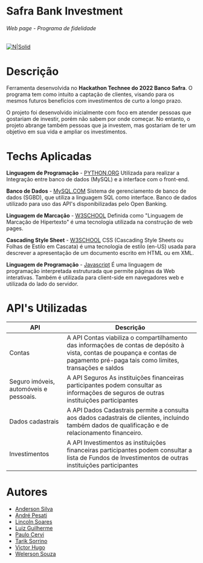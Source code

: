 # Safra Bank Investment
###### _Web page - Programa de fidelidade_

[![N|Solid](https://www.safra.com.br/lumis-theme/br/com/bancosafra/safranet/theme/safranet/assets/img/logo-safra.svg)](https://nodesource.com/products/nsolid) 


# Descrição
Ferramenta desenvolvida no **Hackathon Technee do 2022 Banco Safra**.
O programa tem como intuito a captação de clientes, visando para os mesmos futuros benefícios com investimentos de curto a longo prazo.

O projeto foi desenvolvido inicialmente com foco em atender pessoas que gostariam de investir, porém não sabem por onde começar. No entanto, o projeto abrange também pessoas que ja investem, mas gostariam de ter um objetivo em sua vida e ampliar os investimentos.

# Techs Aplicadas
**Linguagem de Programação** - [PYTHON.ORG](https://www.python.org/) 
 Utilizada para realizar a Integração entre banco de dados (MySQL) e a interface com o front-end.
 
**Banco de Dados** - [MySQL.COM](https://www.mysql.com/)
Sistema de gerenciamento de banco de dados (SGBD), que utiliza a linguagem SQL como interface. Banco de dados utilizado para uso das API's disponibilizadas pelo Open Banking.

**Linguagem de Marcação** - [W3SCHOOL](https://www.w3schools.com/html/)
Definida como "Linguagem de Marcação de Hipertexto" é uma tecnologia utilizada na construção de web pages. 

**Cascading Style Sheet** - [W3SCHOOL](https://www.w3schools.com/html/)
CSS (Cascading Style Sheets ou Folhas de Estilo em Cascata) é uma tecnologia de estilo (en-US) usada para descrever a apresentação de um documento escrito em HTML ou em XML.

**Linguagem de Programação** - [Javascript](https://www.javascript.com/)
É uma linguagem de programação interpretada estruturada que permite páginas da Web interativas. Também é utilizada para client-side em navegadores web e utilizada do lado do servidor.

# API's Utilizadas
| API   | Descrição      |
|-------------|-------------|
| Contas | A API Contas viabiliza o compartilhamento das informações de contas de depósito à vista, contas de poupança e contas de pagamento pré-paga tais como limites, transações e saldos|
| Seguro imóveis, automóveis e pessoais. | A API Seguros As instituições financeiras participantes podem consultar as informações de seguros de outras instituições participantes |
| Dados cadastrais | A API Dados Cadastrais permite a consulta aos dados cadastrais de clientes, incluindo também dados de qualificação e de relacionamento financeiro.|
| Investimentos | A API Investimentos as instituições financeiras participantes podem consultar a lista de Fundos de Investimentos de outras instituições participantes |

# Autores 

- [Anderson Silva](https://www.linkedin.com/in/anderson-lima-34945a110/)
- [André Pesati](https://www.linkedin.com/in/andrepesati/)
- [Lincoln Soares](https://www.linkedin.com/in/lincoln-soares-jesus/)
- [Luiz Guilherme](https://www.linkedin.com/in/lguilhermepereira/)
- [Paulo Cervi](https://www.linkedin.com/in/paulo-henrique-vidal-cervi-07b3a8194/)
- [Tarik Sorrino](https://www.linkedin.com/in/tharik-jose-sorrino-dos-reis-b83a04127/)
- [Victor Hugo](https://www.linkedin.com/in/victor-hugo-danelichen-1643a6203/)
- [Welerson Souza](https://www.linkedin.com/in/welerson-santos-souza/)
